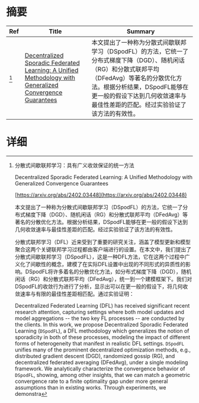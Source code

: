 # 摘要

| Ref | Title | Summary |
| --- | --- | --- |
| [^1] | [Decentralized Sporadic Federated Learning: A Unified Methodology with Generalized Convergence Guarantees](https://arxiv.org/abs/2402.03448) | 本文提出了一种称为分散式间歇联邦学习（DSpodFL）的方法，它统一了分布式梯度下降（DGD）、随机闲话（RG）和分散式联邦平均（DFedAvg）等著名的分散优化方法。根据分析结果，DSpodFL能够在更一般的假设下达到几何收敛速率与最佳性差距的匹配。经过实验验证了该方法的有效性。 |

# 详细

[^1]: 分散式间歇联邦学习：具有广义收敛保证的统一方法

    Decentralized Sporadic Federated Learning: A Unified Methodology with Generalized Convergence Guarantees

    [https://arxiv.org/abs/2402.03448](https://arxiv.org/abs/2402.03448)

    本文提出了一种称为分散式间歇联邦学习（DSpodFL）的方法，它统一了分布式梯度下降（DGD）、随机闲话（RG）和分散式联邦平均（DFedAvg）等著名的分散优化方法。根据分析结果，DSpodFL能够在更一般的假设下达到几何收敛速率与最佳性差距的匹配。经过实验验证了该方法的有效性。

    

    分散式联邦学习（DFL）近来受到了重要的研究关注，涵盖了模型更新和模型聚合这两个关键联邦学习过程都由客户端进行的设置。在本文中，我们提出了分散式间歇联邦学习（DSpodFL），这是一种DFL方法，它在这两个过程中广义化了间歇性的概念，建模了在实际DFL设置中出现的不同形式的异质性的影响。DSpodFL将许多着名的分散优化方法，如分布式梯度下降（DGD），随机闲话（RG）和分散式联邦平均（DFedAvg），统一到一个建模框架下。我们对DSpodFL的收敛行为进行了分析，显示出可以在更一般的假设下，将几何收敛速率与有限的最佳性差距相匹配。通过实验证明：

    Decentralized Federated Learning (DFL) has received significant recent research attention, capturing settings where both model updates and model aggregations -- the two key FL processes -- are conducted by the clients. In this work, we propose Decentralized Sporadic Federated Learning ($\texttt{DSpodFL}$), a DFL methodology which generalizes the notion of sporadicity in both of these processes, modeling the impact of different forms of heterogeneity that manifest in realistic DFL settings. $\texttt{DSpodFL}$ unifies many of the prominent decentralized optimization methods, e.g., distributed gradient descent (DGD), randomized gossip (RG), and decentralized federated averaging (DFedAvg), under a single modeling framework. We analytically characterize the convergence behavior of $\texttt{DSpodFL}$, showing, among other insights, that we can match a geometric convergence rate to a finite optimality gap under more general assumptions than in existing works. Through experiments, we demonstra
    


